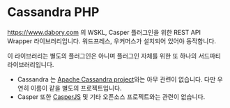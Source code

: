 Cassandra PHP
=============

https://www.dabory.com 의 WSKL, Casper 플러그인을 위한 REST API Wrapper 라이브러리입니다. 
 워드프레스, 우커머스가 설치되어 있어야 동작합니다.
 
이 라이브러리는 별도의 플러그인은 아니며 플러그인 자체를 위한 또 하나의 서드파티 라이브러리입니다.

* Cassandra 는 [Apache Cassandra project](http://cassandra.apache.org/)와는 아무 관련이 없습니다. 다만 우연히 이름이 같을 별도의 프로젝트입니다.
* Casper 또한 [CasperJS](http://casperjs.org/) 및 기타 오픈소스 프로젝트와는 관련이 없습니다.
